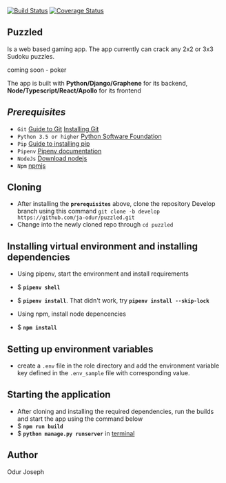 [![Build Status](https://travis-ci.org/ja-odur/puzzled.svg?branch=develop)](https://travis-ci.org/ja-odur/puzzled)
[![Coverage Status](https://coveralls.io/repos/github/ja-odur/puzzled/badge.svg?branch=develop)](https://coveralls.io/github/ja-odur/puzzled?branch=develop&service=github)
## __Puzzled__ 
Is a web based gaming app. The app currently can crack any 2x2 or 3x3 Sudoku puzzles. 

coming soon - poker

The app is built with __Python/Django/Graphene__ for its backend, __Node/Typescript/React/Apollo__ for its frontend

## ___Prerequisites___

* `Git` [Guide to Git](https://git-scm.com/doc) [Installing Git](https://gist.github.com/derhuerst/1b15ff4652a867391f03)
* `Python 3.5 or higher` [Python Software Foundation](https://www.python.org/)
* `Pip` [Guide to installing pip](https://github.com/BurntSushi/nfldb/wiki/Python-&-pip-Windows-installation)
* `Pipenv` [Pipenv documentation](https://docs.pipenv.org/en/latest/)
* `NodeJs` [Download nodejs](https://nodejs.org/en/download/)
* `Npm` [npmjs](https://www.npmjs.com/get-npm)


## __Cloning__
* After installing the **`prerequisites`** above, clone the repository Develop branch
using this command `git clone -b develop https://github.com/ja-odur/puzzled.git`
* Change into the newly cloned repo through `cd puzzled`

## __Installing virtual environment and installing dependencies__
* Using pipenv, start the environment and install requirements
* $ **`pipenv shell`**
* $ **`pipenv install`**. That didn't work,  try **`pipenv install --skip-lock`** 

* Using npm, install node depencencies
* $ **`npm install`**

## __Setting up environment variables__
* create a `.env` file in the role directory and add the environment variable key defined in the
`.env_sample` file with corresponding value.


## __Starting the application__
* After cloning and installing the required dependencies, run the builds and start the app using the command
below
* $ **`npm run build`**
* $ **`python manage.py runserver`** in [terminal](https://www.taniarascia.com/how-to-use-the-command-line-for-apple-macos-and-linux/)

## __Author__

Odur Joseph
